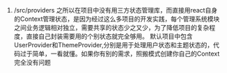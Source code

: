 <!--
 * @Author: David
 * @Date: 2023-05-21 10:16:39
 * @LastEditTime: 2023-05-21 10:16:40
 * @LastEditors: David
 * @Description: 文件目录说明 
 * @FilePath: \music\README.md
 * 可以输入预定的版权声明、个性签名、空行等
-->

1. /src/providers
  之所以在项目中没有用三方状态管理库，而直接用react自身的Context管理状态，是因为经过这么多项目的开发实践，每个管理系统模块之间业务逻辑相对独立，需要共享的状态少之又少，为了降低项目的复杂程度，直接自己封装需要用的个别状态就完全够用。
  默认项目中包含UserProvider和ThemeProvider,分别是用于处理用户状态和主题状态的，代码过于简单，一看就懂。如果你有别的需求，照搬模式创建你自己的Context完全没有问题
